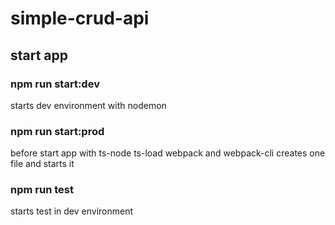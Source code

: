 # simple-crud-api
## start app
### npm run start:dev
starts dev environment with nodemon
### npm run start:prod
before start app with ts-node ts-load webpack and webpack-cli creates one file and starts it
### npm run test
starts test in dev environment
